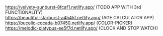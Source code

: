 https://velvety-sunburst-8fcaf1.netlify.app/ (TODO APP WITH 3rd FUNCTIONALITY)
<br/>
https://beautiful-starburst-a4545f.netlify.app/ (AGE CALCULATOR APP)
<br/>
https://bucolic-cocada-b07450.netlify.app/ (COLOR-PICKER)
<br/>
https://melodic-platypus-ee5f7d.netlify.app/ (CLOCK AND STOP WATCH)
